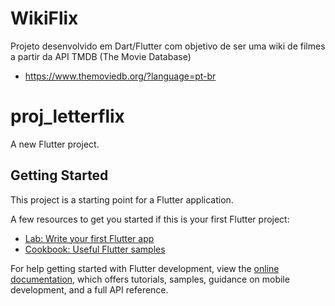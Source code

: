 # WikiFlix

Projeto desenvolvido em Dart/Flutter com objetivo de ser uma wiki de filmes a partir da API TMDB (The Movie Database)

* https://www.themoviedb.org/?language=pt-br

# proj_letterflix

A new Flutter project.

## Getting Started

This project is a starting point for a Flutter application.

A few resources to get you started if this is your first Flutter project:

- [Lab: Write your first Flutter app](https://docs.flutter.dev/get-started/codelab)
- [Cookbook: Useful Flutter samples](https://docs.flutter.dev/cookbook)

For help getting started with Flutter development, view the
[online documentation](https://docs.flutter.dev/), which offers tutorials,
samples, guidance on mobile development, and a full API reference.
